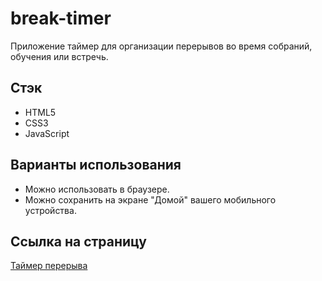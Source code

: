 # break-timer

Приложение таймер для организации перерывов во время собраний, обучения или встречь.

## Стэк

- HTML5
- CSS3
- JavaScript

## Варианты использования

- Можно использовать в браузере.
- Можно сохранить на экране "Домой" вашего мобильного устройства.

## Ссылка на страницу

[Таймер перерыва](https://artaleal.github.io/break-timer/)

